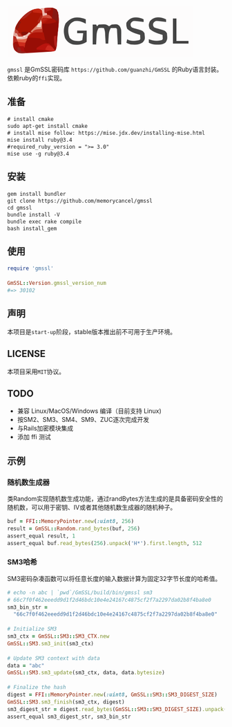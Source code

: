 ![](gmssl.svg)

`gmssl` 是GmSSL密码库 `https://github.com/guanzhi/GmSSL` 的Ruby语言封装。
依赖ruby的`ffi`实现。

## 准备

```shell
# install cmake
sudo apt-get install cmake
# install mise follow: https://mise.jdx.dev/installing-mise.html
mise install ruby@3.4
#required_ruby_version = ">= 3.0"
mise use -g ruby@3.4
```

## 安装

```shell
gem install bundler
git clone https://github.com/memorycancel/gmssl
cd gmssl
bundle install -V
bundle exec rake compile
bash install_gem
```

## 使用

```ruby
require 'gmssl'

GmSSL::Version.gmssl_version_num
#=> 30102
```

## 声明

本项目是`start-up`阶段，stable版本推出前不可用于生产环境。

## LICENSE

本项目采用`MIT`协议。

## TODO

+ 兼容 Linux/MacOS/Windows 编译（目前支持 Linux)
+ 按SM2、SM3、SM4、SM9、ZUC逐次完成开发
+ 与Rails加密模块集成
+ 添加 ffi 测试

## 示例

### 随机数生成器
类Random实现随机数生成功能，通过randBytes方法生成的是具备密码安全性的随机数，可以用于密钥、IV或者其他随机数生成器的随机种子。

```ruby
buf = FFI::MemoryPointer.new(:uint8, 256)
result = GmSSL::Random.rand_bytes(buf, 256)
assert_equal result, 1
assert_equal buf.read_bytes(256).unpack('H*').first.length, 512
```

### SM3哈希
SM3密码杂凑函数可以将任意长度的输入数据计算为固定32字节长度的哈希值。

```ruby
# echo -n abc | `pwd`/GmSSL/build/bin/gmssl sm3
# 66c7f0f462eeedd9d1f2d46bdc10e4e24167c4875cf2f7a2297da02b8f4ba8e0
sm3_bin_str =
  "66c7f0f462eeedd9d1f2d46bdc10e4e24167c4875cf2f7a2297da02b8f4ba8e0"

# Initialize SM3
sm3_ctx = GmSSL::SM3::SM3_CTX.new
GmSSL::SM3.sm3_init(sm3_ctx)

# Update SM3 context with data
data = "abc"
GmSSL::SM3.sm3_update(sm3_ctx, data, data.bytesize)

# Finalize the hash
digest = FFI::MemoryPointer.new(:uint8, GmSSL::SM3::SM3_DIGEST_SIZE)
GmSSL::SM3.sm3_finish(sm3_ctx, digest)
sm3_digest_str = digest.read_bytes(GmSSL::SM3::SM3_DIGEST_SIZE).unpack('H*').first
assert_equal sm3_digest_str, sm3_bin_str
```
